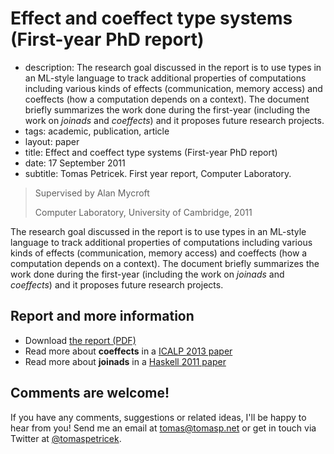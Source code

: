 # Effect and coeffect type systems (First-year PhD report)


 - description:  The research goal discussed in the report is to use types in an ML-style language to track
    additional properties of computations including various kinds of effects (communication, memory access)
    and coeffects (how a computation depends on a context). The document briefly summarizes the work
    done during the first-year (including the work on _joinads_ and _coeffects_) and
    it proposes future research projects.
 - tags: academic, publication, article
 - layout: paper
 - title: Effect and coeffect type systems (First-year PhD report)
 - date: 17 September 2011
 - subtitle: Tomas Petricek. First year report, Computer Laboratory.

> Supervised by Alan Mycroft
>
> Computer Laboratory, University of Cambridge, 2011

The research goal discussed in the report is to use types in an ML-style language to track
additional properties of computations including various kinds of effects (communication, memory access)
and coeffects (how a computation depends on a context). The document briefly summarizes the work
done during the first-year (including the work on _joinads_ and _coeffects_) and
it proposes future research projects.

## Report and more information

 - Download [the report (PDF)](first-year.pdf)
 - Read more about **coeffects** in a [ICALP 2013 paper](../papers/coeffects/)
 - Read more about **joinads** in a [Haskell 2011 paper](../papers/docase/)

## Comments are welcome!

If you have any comments, suggestions or related ideas, I'll be happy to 
hear from you! Send me an email at [tomas@tomasp.net](mailto:tomas@tomasp.net)
or get in touch via Twitter at [@tomaspetricek](http://twitter.com/tomaspetricek).

